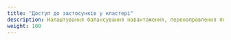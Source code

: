 ```yaml
---
title: "Доступ до застосунків у кластері"
description: Налаштування балансування навантаження, перенаправлення портів або налаштування фаєрволу або DNS-конфігурацій для доступу до застосунків у кластері.
weight: 100
---
```

